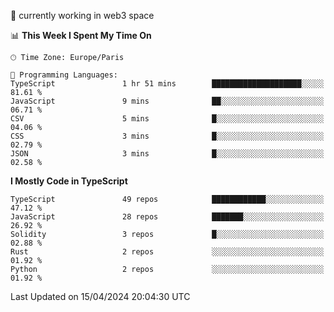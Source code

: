 🔭 currently working in web3 space

<!--START_SECTION:waka-->
📊 **This Week I Spent My Time On** 

```text
🕑︎ Time Zone: Europe/Paris

💬 Programming Languages: 
TypeScript               1 hr 51 mins        ████████████████████░░░░░   81.61 % 
JavaScript               9 mins              ██░░░░░░░░░░░░░░░░░░░░░░░   06.71 % 
CSV                      5 mins              █░░░░░░░░░░░░░░░░░░░░░░░░   04.06 % 
CSS                      3 mins              █░░░░░░░░░░░░░░░░░░░░░░░░   02.79 % 
JSON                     3 mins              █░░░░░░░░░░░░░░░░░░░░░░░░   02.58 % 
```

**I Mostly Code in TypeScript** 

```text
TypeScript               49 repos            ████████████░░░░░░░░░░░░░   47.12 % 
JavaScript               28 repos            ███████░░░░░░░░░░░░░░░░░░   26.92 % 
Solidity                 3 repos             █░░░░░░░░░░░░░░░░░░░░░░░░   02.88 % 
Rust                     2 repos             ░░░░░░░░░░░░░░░░░░░░░░░░░   01.92 % 
Python                   2 repos             ░░░░░░░░░░░░░░░░░░░░░░░░░   01.92 % 
```




 Last Updated on 15/04/2024 20:04:30 UTC
<!--END_SECTION:waka-->
